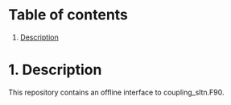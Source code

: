 <!-- ========================================= -->
# Table of contents
<!-- ========================================= -->

1. [Description](#Description)

<!-- ========================================= -->
# 1. Description <a name="Description"></a>
<!-- ========================================= -->

This repository contains an offline interface to coupling_sltn.F90.
